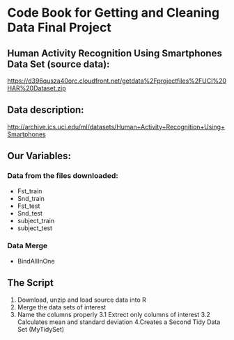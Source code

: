 # Code Book for Getting and Cleaning Data Final Project

## Human Activity Recognition Using Smartphones Data Set (source data):
https://d396qusza40orc.cloudfront.net/getdata%2Fprojectfiles%2FUCI%20HAR%20Dataset.zip
## Data description: 
http://archive.ics.uci.edu/ml/datasets/Human+Activity+Recognition+Using+Smartphones 

## Our Variables:

### Data from the files downloaded:
- Fst_train
- Snd_train
- Fst_test
- Snd_test
- subject_train
- subject_test 

### Data Merge
- BindAllInOne

## The Script
1. Download, unzip and load source data into R
2. Merge the data sets of interest
3. Name the columns properly
  3.1 Extrect only columns of interest
  3.2 Calculates mean and standard deviation
4.Creates a Second Tidy Data Set  (MyTidySet)

